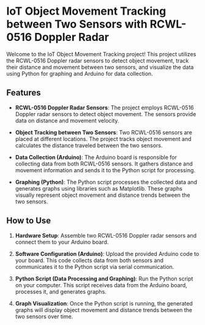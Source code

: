 # IoT Object Movement Tracking between Two Sensors with RCWL-0516 Doppler Radar

Welcome to the IoT Object Movement Tracking project! This project utilizes the RCWL-0516 Doppler radar sensors to detect object movement, track their distance and movement between two sensors, and visualize the data using Python for graphing and Arduino for data collection.

## Features

- **RCWL-0516 Doppler Radar Sensors**: The project employs RCWL-0516 Doppler radar sensors to detect object movement. The sensors provide data on distance and movement velocity.

- **Object Tracking between Two Sensors**: Two RCWL-0516 sensors are placed at different locations. The project tracks object movement and calculates the distance traveled between the two sensors.

- **Data Collection (Arduino)**: The Arduino board is responsible for collecting data from both RCWL-0516 sensors. It gathers distance and movement information and sends it to the Python script for processing.

- **Graphing (Python)**: The Python script processes the collected data and generates graphs using libraries such as Matplotlib. These graphs visually represent object movement and distance trends between the two sensors.

## How to Use

1. **Hardware Setup**: Assemble two RCWL-0516 Doppler radar sensors and connect them to your Arduino board.

2. **Software Configuration (Arduino)**: Upload the provided Arduino code to your board. This code collects data from both sensors and communicates it to the Python script via serial communication.

3. **Python Script (Data Processing and Graphing)**: Run the Python script on your computer. This script receives data from the Arduino board, processes it, and generates graphs.

4. **Graph Visualization**: Once the Python script is running, the generated graphs will display object movement and distance trends between the two sensors over time.
